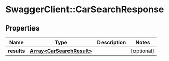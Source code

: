 # SwaggerClient::CarSearchResponse

## Properties
Name | Type | Description | Notes
------------ | ------------- | ------------- | -------------
**results** | [**Array&lt;CarSearchResult&gt;**](CarSearchResult.md) |  | [optional] 


